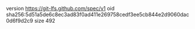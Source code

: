 version https://git-lfs.github.com/spec/v1
oid sha256:5d51a5de6c8ec3ad83f0ad411e269758cedf3ee5cb844e2d9060dac0d6f9d2c9
size 492
